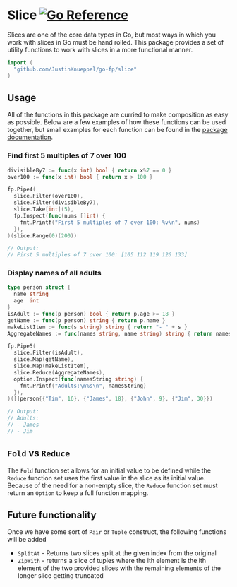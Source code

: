 # Slice [![Go Reference](https://pkg.go.dev/badge/github.com/JustinKnueppel/go-fp/slice.svg)](https://pkg.go.dev/github.com/JustinKnueppel/go-fp/slice)

Slices are one of the core data types in Go, but most ways in which you work with slices in Go must be hand rolled. This package provides a set of utility functions to work with slices in a more functional manner.

```go
import (
  "github.com/JustinKnueppel/go-fp/slice"
)
```

## Usage

All of the functions in this package are curried to make composition as easy as possible. Below are a few examples of how these functions can be used together, but small examples for each function can be found in the [package documentation](https://pkg.go.dev/github.com/JustinKnueppel/go-fp/slice).

### Find first 5 multiples of 7 over 100

```go
divisibleBy7 := func(x int) bool { return x%7 == 0 }
over100 := func(x int) bool { return x > 100 }

fp.Pipe4(
  slice.Filter(over100),
  slice.Filter(divisibleBy7),
  slice.Take[int](5),
  fp.Inspect(func(nums []int) {
    fmt.Printf("First 5 multiples of 7 over 100: %v\n", nums)
  }),
)(slice.Range(0)(200))

// Output:
// First 5 multiples of 7 over 100: [105 112 119 126 133]
```

### Display names of all adults

```go
type person struct {
  name string
  age  int
}
isAdult := func(p person) bool { return p.age >= 18 }
getName := func(p person) string { return p.name }
makeListItem := func(s string) string { return "- " + s }
AggregateNames := func(names string, name string) string { return names + "\n" + name }

fp.Pipe5(
  slice.Filter(isAdult),
  slice.Map(getName),
  slice.Map(makeListItem),
  slice.Reduce(AggregateNames),
  option.Inspect(func(namesString string) {
    fmt.Printf("Adults:\n%s\n", namesString)
  }),
)([]person{{"Tim", 16}, {"James", 18}, {"John", 9}, {"Jim", 30}})

// Output:
// Adults:
// - James
// - Jim
```

## `Fold` vs `Reduce`

The `Fold` function set allows for an initial value to be defined while the `Reduce` function set uses the first value in the slice as its initial value. Because of the need for a non-empty slice, the `Reduce` function set must return an `Option` to keep a full function mapping.

## Future functionality

Once we have some sort of `Pair` or `Tuple` construct, the following functions will be added

- `SplitAt` - Returns two slices split at the given index from the original
- `ZipWith` - returns a slice of tuples where the ith element is the ith element of the two provided slices with the remaining elements of the longer slice getting truncated

